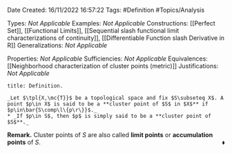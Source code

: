 <div class="topSpace"></div>

Date Created: 16/11/2022 16:57:22
Tags: #Definition #Topics/Analysis

Types: _Not Applicable_
Examples: _Not Applicable_
Constructions: [[Perfect Set]], [[Functional Limits]], [[Sequential slash functional limit characterizations of continuity]], [[Differentiable Function slash Derivative in R]]
Generalizations: _Not Applicable_

Properties: _Not Applicable_
Sufficiencies: _Not Applicable_
Equivalences: [[Neighborhood characterization of cluster points (metric)]]
Justifications: _Not Applicable_

``` ad-Definition
title: Definition.

_Let $\tpl{X,\mc{T}}$ be a topological space and fix $S\subseteq X$. A point $p\in X$ is said to be a **cluster point of $S$ in $X$** if $p\in\bar{S\comp\l\{p\r\}}$._
* _If $p\in S$, then $p$ is simply said to be a **cluster point of $S$**._

```

**Remark.** Cluster points of $S$ are also called **limit points** or **accumulation points** of $S$.<span style="float:right;">$\blacklozenge$</span>
